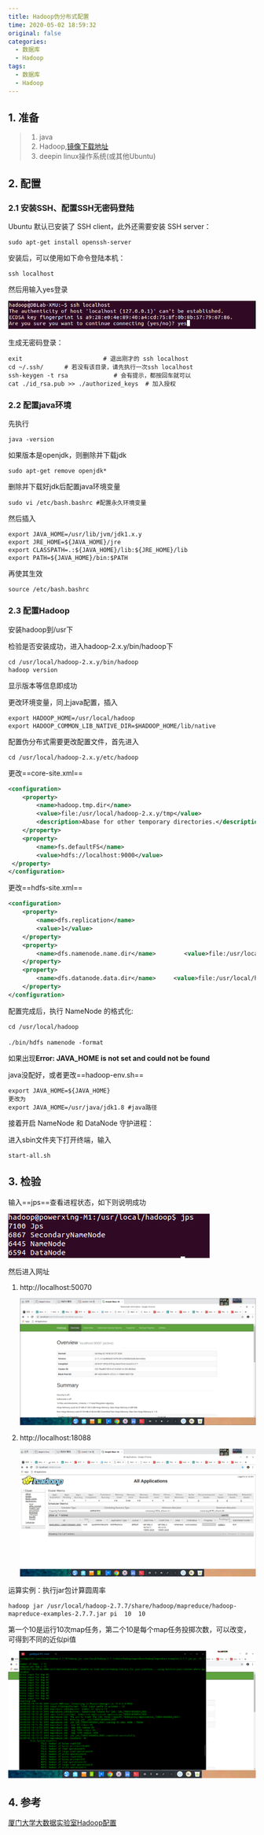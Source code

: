 ```yaml
---
title: Hadoop伪分布式配置
time: 2020-05-02 18:59:32
original: false
categories: 
  - 数据库
  - Hadoop
tags: 
  - 数据库
  - Hadoop
---
```






## 1. 准备

> 1. java
> 2. Hadoop,[镜像下载地址](http://mirror.bit.edu.cn/apache/hadoop/common/)
> 3. deepin linux操作系统(或其他Ubuntu)



## 2. 配置



### 2.1 安装SSH、配置SSH无密码登陆

Ubuntu 默认已安装了 SSH client，此外还需要安装 SSH server：

```shell
sudo apt-get install openssh-server
```

安装后，可以使用如下命令登陆本机：

```shell
ssh localhost
```

然后用输入yes登录

![](./Hadoop/ssh_login.png)

生成无密码登录：

```shell
exit                       # 退出刚才的 ssh localhost
cd ~/.ssh/      # 若没有该目录，请先执行一次ssh localhost
ssh-keygen -t rsa             # 会有提示，都按回车就可以
cat ./id_rsa.pub >> ./authorized_keys  # 加入授权
```



### 2.2 配置java环境

先执行

```shell
java -version
```

如果版本是openjdk，则删除并下载jdk

```shell
sudo apt-get remove openjdk*
```

删除并下载好jdk后配置java环境变量

```shell
sudo vi /etc/bash.bashrc #配置永久环境变量
```

然后插入

```shell
export JAVA_HOME=/usr/lib/jvm/jdk1.x.y
export JRE_HOME=${JAVA_HOME}/jre
export CLASSPATH=.:${JAVA_HOME}/lib:${JRE_HOME}/lib
export PATH=${JAVA_HOME}/bin:$PATH
```

再使其生效

```shell
source /etc/bash.bashrc
```



### 2.3 配置Hadoop

安装hadoop到/usr下

检验是否安装成功，进入hadoop-2.x.y/bin/hadoop下

```shell
cd /usr/local/hadoop-2.x.y/bin/hadoop
hadoop version
```

显示版本等信息即成功

更改环境变量，同上java配置，插入

```shell
export HADOOP_HOME=/usr/local/hadoop
export HADOOP_COMMON_LIB_NATIVE_DIR=$HADOOP_HOME/lib/native
```

配置伪分布式需要更改配置文件，首先进入

```shell
cd /usr/local/hadoop-2.x.y/etc/hadoop
```

更改==core-site.xml==

```xml
<configuration>
    <property>
        <name>hadoop.tmp.dir</name>
        <value>file:/usr/local/hadoop-2.x.y/tmp</value>
        <description>Abase for other temporary directories.</description>
    </property>
    <property>
        <name>fs.defaultFS</name>
        <value>hdfs://localhost:9000</value>
 </property>
</configuration>
```



更改==hdfs-site.xml==

```xml
<configuration>
    <property>
        <name>dfs.replication</name>
        <value>1</value>
    </property>
    <property>
        <name>dfs.namenode.name.dir</name>        <value>file:/usr/local/hadoop/tmp/dfs/name</value>
    </property>
    <property>
        <name>dfs.datanode.data.dir</name>     <value>file:/usr/local/hadoop/tmp/dfs/data</value>
    </property>
</configuration>
```



配置完成后，执行 NameNode 的格式化:

```shell
cd /usr/local/hadoop

./bin/hdfs namenode -format
```

如果出现**Error: JAVA_HOME is not set and could not be found**

java没配好，或者更改==hadoop-env.sh==

```shell
export JAVA_HOME=${JAVA_HOME}
更改为
export JAVA_HOME=/usr/java/jdk1.8 #java路径
```



接着开启 NameNode 和 DataNode 守护进程：

进入sbin文件夹下打开终端，输入

```shell
start-all.sh
```



## 3. 检验

输入==jps==查看进程状态，如下则说明成功

![](./Hadoop/jps_watch.png)



然后进入网址

1. http://localhost:50070

   ![](./Hadoop/50070.png)

2. http://localhost:18088

   ![](./Hadoop/18088.png)



运算实例：执行jar包计算圆周率

```shell
hadoop jar /usr/local/hadoop-2.7.7/share/hadoop/mapreduce/hadoop-mapreduce-examples-2.7.7.jar pi  10  10
```

第一个10是运行10次map任务，第二个10是每个map任务投掷次数，可以改变，可得到不同的近似pi值


![](./Hadoop/pi_result.png)




## 4. 参考

[厦门大学大数据实验室Hadoop配置](http://dblab.xmu.edu.cn/blog/install-hadoop/)


